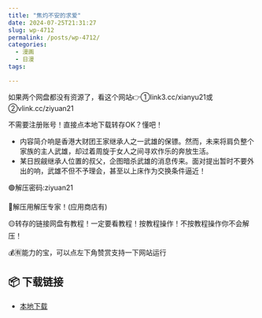 ```yaml
---
title: "焦灼不安的求爱"
date: 2024-07-25T21:31:27
slug: wp-4712
permalink: /posts/wp-4712/
categories:
  - 漫画
  - 日漫
tags:

---
```


如果两个网盘都没有资源了，看这个网站👉①link3.cc/xianyu21或②vlink.cc/ziyuan21

不需要注册账号！直接点本地下载转存OK？懂吧！

*   内容简介响是香港大财团王家继承人之一武雄的保镖。然而，未来将肩负整个家族的主人武雄，却过着周旋于女人之间寻欢作乐的奔放生活。
*   某日觊觎继承人位置的叔父，企图暗杀武雄的消息传来。面对提出暂时不要外出的响，武雄不但不予理会，甚至以上床作为交换条件逼近！

🟢解压密码:ziyuan21

🔵解压用解压专家！(应用商店有)

🟡转存的链接网盘有教程！一定要看教程！按教程操作！不按教程操作你不会解压！

💰🈶能力的宝，可以点左下角赞赏支持一下网站运行

## 📦 下载链接
- [本地下载](https://blziyuan21.com/pay-download/4712?key=97f406d377&down_id=0)

